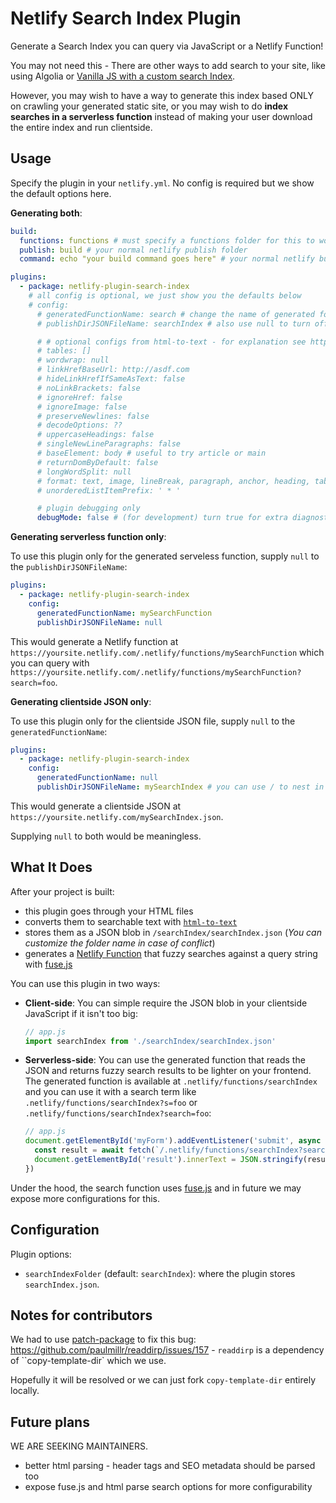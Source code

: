 # Netlify Search Index Plugin

Generate a Search Index you can query via JavaScript or a Netlify Function!

You may not need this - There are other ways to add search to your site, like using Algolia or [Vanilla JS with a custom search Index](https://www.hawksworx.com/blog/adding-search-to-a-jamstack-site/).

However, you may wish to have a way to generate this index based ONLY on crawling your generated static site, or you may wish to do **index searches in a serverless function** instead of making your user download the entire index and run clientside.

## Usage

Specify the plugin in your `netlify.yml`. No config is required but we show the default options here.

**Generating both**:

```yml
build:
  functions: functions # must specify a functions folder for this to work
  publish: build # your normal netlify publish folder
  command: echo "your build command goes here" # your normal netlify build command

plugins:
  - package: netlify-plugin-search-index
    # all config is optional, we just show you the defaults below
    # config: 
      # generatedFunctionName: search # change the name of generated folder in case of conflicts, use `null` to turn off
      # publishDirJSONFileName: searchIndex # also use null to turn off

      # # optional configs from html-to-text - for explanation see https://www.npmjs.com/package/html-to-text#user-content-options
      # tables: []
      # wordwrap: null
      # linkHrefBaseUrl: http://asdf.com 
      # hideLinkHrefIfSameAsText: false 
      # noLinkBrackets: false
      # ignoreHref: false
      # ignoreImage: false
      # preserveNewlines: false
      # decodeOptions: ??
      # uppercaseHeadings: false
      # singleNewLineParagraphs: false
      # baseElement: body # useful to try article or main
      # returnDomByDefault: false
      # longWordSplit: null
      # format: text, image, lineBreak, paragraph, anchor, heading, table, orderedList, unorderedList, listItem, horizontalLine
      # unorderedListItemPrefix: ' * '

      # plugin debugging only
      debugMode: false # (for development) turn true for extra diagnostic logging
```

**Generating serverless function only**:

To use this plugin only for the generated serveless function, supply `null` to the `publishDirJSONFileName`:

```yml
plugins:
  - package: netlify-plugin-search-index
    config: 
      generatedFunctionName: mySearchFunction
      publishDirJSONFileName: null
```

This would generate a Netlify function at `https://yoursite.netlify.com/.netlify/functions/mySearchFunction` which you can query with `https://yoursite.netlify.com/.netlify/functions/mySearchFunction?search=foo`.

**Generating clientside JSON only**:

To use this plugin only for the clientside JSON file, supply `null` to the `generatedFunctionName`:

```yml
plugins:
  - package: netlify-plugin-search-index
    config: 
      generatedFunctionName: null
      publishDirJSONFileName: mySearchIndex # you can use / to nest in a directory
```

This would generate a clientside JSON at `https://yoursite.netlify.com/mySearchIndex.json`.

Supplying `null` to both would be meaningless.

## What It Does

After your project is built:

- this plugin goes through your HTML files
- converts them to searchable text with [`html-to-text`](http://npm.im/html-to-text)
- stores them as a JSON blob in `/searchIndex/searchIndex.json` (*You can customize the folder name in case of conflict*)
- generates a [Netlify Function](https://docs.netlify.com/functions/overview/?utm_source=twitter&utm_medium=laddersblog-swyx&utm_campaign=devex) that fuzzy searches against a query string with [fuse.js](https://fusejs.io/)

You can use this plugin in two ways:

- **Client-side**: You can simple require the JSON blob in your clientside JavaScript if it isn't too big:
    ```js
    // app.js
    import searchIndex from './searchIndex/searchIndex.json'
    ```
- **Serverless-side**: You can use the generated function that reads the JSON and returns fuzzy search results to be lighter on your frontend. The generated function is available at `.netlify/functions/searchIndex` and you can use it with a search term like `.netlify/functions/searchIndex?s=foo` or `.netlify/functions/searchIndex?search=foo`:
    ```js
    // app.js
    document.getElementById('myForm').addEventListener('submit', async event => {
      const result = await fetch(`/.netlify/functions/searchIndex?search=${event.target.searchText.value}`).then(x => x.json())
      document.getElementById('result').innerText = JSON.stringify(result, null, 2)
    })
    ```

Under the hood, the search function uses [fuse.js](https://fusejs.io/) and in future we may expose more configurations for this.

## Configuration

Plugin options:

- `searchIndexFolder` (default: `searchIndex`): where the plugin stores `searchIndex.json`.

## Notes for contributors

We had to use [patch-package](https://github.com/ds300/patch-package) to fix this bug: https://github.com/paulmillr/readdirp/issues/157 - `readdirp` is a dependency of ``copy-template-dir` which we use.

Hopefully it will be resolved or we can just fork `copy-template-dir` entirely locally.

## Future plans

WE ARE SEEKING MAINTAINERS.

- better html parsing - header tags and SEO metadata should be parsed too
- expose fuse.js and html parse search options for more configurability
